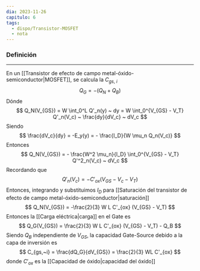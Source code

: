 ```yaml
---
dia: 2023-11-26
capitulo: 6
tags:
  - dispo/Transistor-MOSFET
  - nota
---
```

### Definición
---
En un [[Transistor de efecto de campo metal-óxido-semiconductor|MOSFET]], se calcula la $C_{gs,~i}$ $$ Q_G = - (Q_N + Q_B) $$
Dónde $$ Q_N(V_{GS}) = W \int_0^L Q'_n(y) ~ dy = W \int_0^{V_{GS} - V_T} Q'_n(V_c) ~ \frac{dy}{dV_c} ~ dV_c $$
Siendo $$ \frac{dV_c}{dy} = -E_y(y) = - \frac{I_D}{W \mu_n Q_n(V_c)} $$
Entonces $$ Q_N(V_{GS}) = - \frac{W^2 \mu_n}{I_D} \int_0^{V_{GS} - V_T} Q'^2_n(V_c) ~ dV_c $$
Recordando que $$ Q'_n(V_c) = -C'_{ox} (V_{GS} - V_c - V_T) $$
Entonces, integrando y substituimos $I_D$ para [[Saturación del transistor de efecto de campo metal-óxido-semiconductor|saturación]]  $$ Q_N(V_{GS}) = -\frac{2}{3} W L C'_{ox} (V_{GS} - V_T) $$
Entonces la [[Carga eléctrica|carga]] en el Gate es $$ Q_G(V_{GS}) = \frac{2}{3} W L C'_{ox} (V_{GS} - V_T) - Q_B $$
Siendo $Q_B$ independiente de $V_{GS}$, la capacidad Gate-Source debido a la capa de inversión es $$ C_{gs,~i} = \frac{dQ_G}{dV_{GS}} = \frac{2}{3} WL C'_{ox} $$ donde $C'_{ox}$ es la [[Capacidad de óxido|capacidad del óxido]]